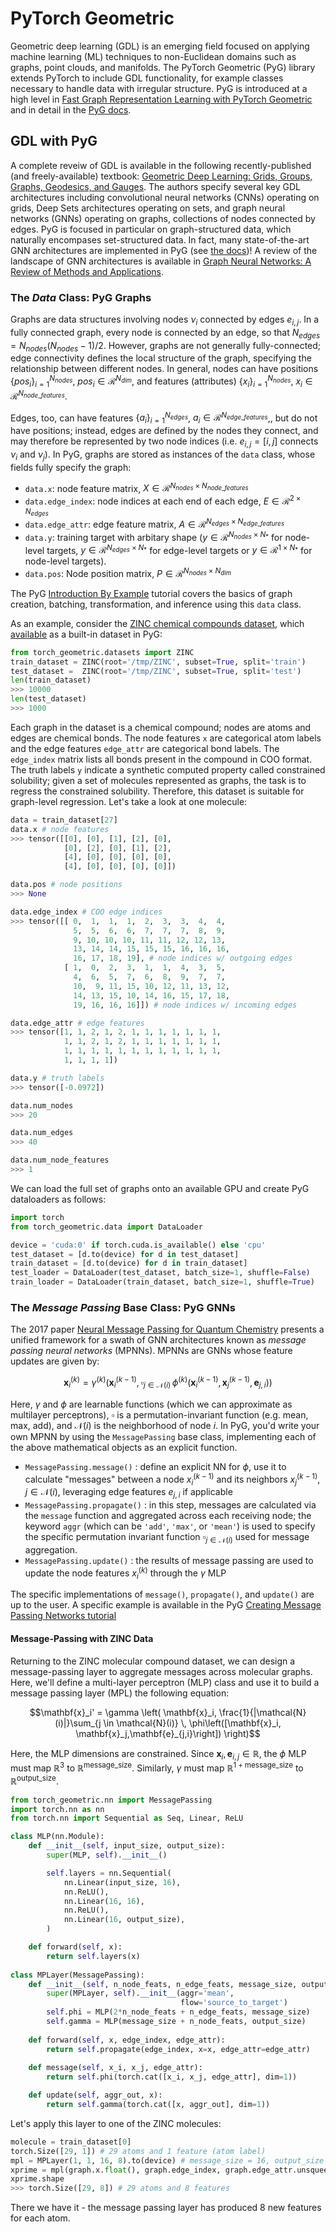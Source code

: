 # PyTorch Geometric 

Geometric deep learning (GDL) is an emerging field focused on applying machine learning (ML) techniques to non-Euclidean domains such as graphs, point clouds, and manifolds. The PyTorch Geometric (PyG) library extends PyTorch to include GDL functionality, for example classes necessary to handle data with irregular structure. PyG is introduced at a high level in [Fast Graph Representation Learning with PyTorch Geometric](https://arxiv.org/abs/1903.02428) and in detail in the [PyG docs](https://pytorch-geometric.readthedocs.io/en/latest/). 

## GDL with PyG 
A complete reveiw of GDL is available in the following recently-published (and freely-available) textbook: [Geometric Deep Learning: Grids, Groups, Graphs, Geodesics, and Gauges](https://arxiv.org/abs/2104.13478). The authors specify several key GDL architectures including convolutional neural networks (CNNs) operating on grids, Deep Sets architectures operating on sets, and graph neural networks (GNNs) operating on graphs, collections of nodes connected by edges. PyG is focused in particular on graph-structured data, which naturally encompases set-structured data. In fact, many state-of-the-art GNN architectures are implemented in PyG (see [the docs](https://pytorch-geometric.readthedocs.io/en/latest/modules/nn.html))! A review of the landscape of GNN architectures is available in [Graph Neural Networks: A Review of Methods and Applications](https://arxiv.org/abs/1812.08434). 


### The *Data* Class: PyG Graphs 
Graphs are data structures involving nodes $\nu_i$ connected by edges $e_{i,j}$. In a fully connected graph, every node is connected by an edge, so that $N_{edges}=N_{nodes}(N_{nodes}-1)/2$. However, graphs are not generally fully-connected; edge connectivity defines the local structure of the graph, specifying the relationship between different nodes. In general, nodes can have positions $\{pos_i\}_{i=1}^{N_{nodes}}$, $pos_i\in\mathcal{R}^{N_{dim}}$, and features (attributes) $\{x_i\}_{i=1}^{N_{nodes}}$, $x_i\in\mathcal{R}^{N_{node\_features}}$.

Edges, too, can have features $\{a_i\}_{i=1}^{N_{edges}}$, $a_i\in\mathcal{R}^{N_{edge\_features}}$,, but do not have positions; instead, edges are defined by the nodes they connect, and may therefore be represented by two node indices (i.e. $e_{i,j}=[i,j]$ connects $\nu_i$ and $\nu_j$). In PyG, graphs are stored as instances of the `data` class, whose fields fully specify the graph:

- `data.x`: node feature matrix, $X\in\mathcal{R}^{N_{nodes}\times N_{node\_features}}$
- `data.edge_index`: node indices at each end of each edge, $E\in\mathcal{R}^{2\times N_{edges}}$ 
- `data.edge_attr`: edge feature matrix, $A\in\mathcal{R}^{N_{edges}\times N_{edge\_features}}$ 
- `data.y`: training target with arbitary shape ($y\in\mathcal{R}^{N_{nodes}\times N_*}$ for node-level targets, $y\in\mathcal{R}^{N_{edges}\times N_*}$ for edge-level targets or $y\in\mathcal{R}^{1\times N_*}$ for node-level targets). 
- `data.pos`: Node position matrix, $P\in\mathcal{R}^{N_{nodes}\times N_{dim}}$
 
 
The PyG [Introduction By Example](https://pytorch-geometric.readthedocs.io/en/latest/notes/introduction.html) tutorial covers the basics of graph creation, batching, transformation, and inference using this `data` class. 

As an example, consider the [ZINC chemical compounds dataset](https://paperswithcode.com/dataset/zinc), which [available](https://pytorch-geometric.readthedocs.io/en/latest/_modules/torch_geometric/datasets/zinc.html) as a built-in dataset in PyG:

```python
from torch_geometric.datasets import ZINC
train_dataset = ZINC(root='/tmp/ZINC', subset=True, split='train')
test_dataset =  ZINC(root='/tmp/ZINC', subset=True, split='test')
len(train_dataset)
>>> 10000
len(test_dataset)
>>> 1000   
```
Each graph in the dataset is a chemical compound; nodes are atoms and edges are chemical bonds. The node features `x` are categorical atom labels and the edge features `edge_attr` are categorical bond labels. The `edge_index` matrix lists all bonds present in the compound in COO format. The truth labels `y` indicate a synthetic computed property called constrained solubility; given a set of molecules represented as graphs, the task is to regress the constrained solubility. Therefore, this dataset is suitable for graph-level regression. Let's take a look at one molecule: 

```python
data = train_dataset[27]
data.x # node features
>>> tensor([[0], [0], [1], [2], [0], 
            [0], [2], [0], [1], [2],
            [4], [0], [0], [0], [0],
            [4], [0], [0], [0], [0]])

data.pos # node positions 
>>> None

data.edge_index # COO edge indices
>>> tensor([[ 0,  1,  1,  1,  2,  3,  3,  4,  4,  
              5,  5,  6,  6,  7,  7,  7,  8,  9, 
              9, 10, 10, 10, 11, 11, 12, 12, 13, 
              13, 14, 14, 15, 15, 15, 16, 16, 16,
              16, 17, 18, 19], # node indices w/ outgoing edges
            [ 1,  0,  2,  3,  1,  1,  4,  3,  5,  
              4,  6,  5,  7,  6,  8,  9,  7,  7,
              10,  9, 11, 15, 10, 12, 11, 13, 12, 
              14, 13, 15, 10, 14, 16, 15, 17, 18,
              19, 16, 16, 16]]) # node indices w/ incoming edges

data.edge_attr # edge features
>>> tensor([1, 1, 2, 1, 2, 1, 1, 1, 1, 1, 1, 1, 
            1, 1, 2, 1, 2, 1, 1, 1, 1, 1, 1, 1,
            1, 1, 1, 1, 1, 1, 1, 1, 1, 1, 1, 1, 
            1, 1, 1, 1])

data.y # truth labels
>>> tensor([-0.0972])

data.num_nodes
>>> 20

data.num_edges
>>> 40

data.num_node_features
>>> 1 
```

We can load the full set of graphs onto an available GPU and create PyG dataloaders as follows:
```python
import torch
from torch_geometric.data import DataLoader

device = 'cuda:0' if torch.cuda.is_available() else 'cpu'
test_dataset = [d.to(device) for d in test_dataset]
train_dataset = [d.to(device) for d in train_dataset]
test_loader = DataLoader(test_dataset, batch_size=1, shuffle=False)
train_loader = DataLoader(train_dataset, batch_size=1, shuffle=True)
```

### The *Message Passing* Base Class: PyG GNNs 
The 2017 paper [Neural Message Passing for Quantum Chemistry](https://arxiv.org/abs/1704.01212) presents a unified framework for a swath of GNN architectures known as *message passing neural networks* (MPNNs). MPNNs are GNNs whose feature updates are given by:

$$\mathbf{x}_i^{(k)} = \gamma^{(k)} \left( \mathbf{x}_i^{(k-1)}, \square_{j \in \mathcal{N}(i)} \, \phi^{(k)}\left(\mathbf{x}_i^{(k-1)}, \mathbf{x}_j^{(k-1)},\mathbf{e}_{j,i}\right) \right)$$

Here, $\gamma$ and $\phi$ are learnable functions (which we can approximate as multilayer perceptrons), $\square$ is a permutation-invariant function (e.g. mean, max, add), and $\mathcal{N}(i)$ is the neighborhood of node $i$. In PyG, you'd write your own MPNN by using the `MessagePassing` base class, implementing each of the above mathematical objects as an explicit function. 

- `MessagePassing.message()` : define an explicit NN for $\phi$, use it to calculate "messages" between a node $x_i^{(k-1)}$ and its neighbors $x_j^{(k-1)}$, $j\in\mathcal{N}(i)$, leveraging edge features $e_{j,i}$ if applicable
- `MessagePassing.propagate()` : in this step, messages are calculated via the `message` function and aggregated across each receiving node; the keyword `aggr` (which can be `'add'`, `'max'`, or `'mean'`) is used to specify the specific permutation invariant function $\square_{j\in\mathcal{N}(i)}$ used for message aggregation. 
- `MessagePassing.update()` : the results of message passing are used to update the node features $x_i^{(k)}$ through the $\gamma$ MLP 

The specific implementations of `message()`, `propagate()`, and `update()` are up to the user. A specific example is available in the PyG [Creating Message Passing Networks tutorial](https://pytorch-geometric.readthedocs.io/en/latest/notes/create_gnn.html)

#### Message-Passing with ZINC Data
Returning to the ZINC molecular compound dataset, we can design a message-passing layer to aggregate messages across molecular graphs. Here, we'll define a multi-layer perceptron (MLP) class and use it to build a message passing layer (MPL) the following equation:

$$\mathbf{x}_i' = \gamma \left( \mathbf{x}_i, \frac{1}{|\mathcal{N}(i)|}\sum_{j \in \mathcal{N}(i)} \, \phi\left([\mathbf{x}_i, \mathbf{x}_j,\mathbf{e}_{j,i}\right]) \right)$$

Here, the MLP dimensions are constrained. Since $\textbf{x}_i,\textbf{e}_{i,j}\in\mathbb{R}$, the $\phi$ MLP must map $\mathbb{R}^3$ to $\mathbb{R}^\mathrm{message\_size}$. Similarly, $\gamma$ must map $\mathbb{R}^\mathrm{1+\text{message\_size}}$ to $\mathbb{R}^\mathrm{output\_size}$. 
```python
from torch_geometric.nn import MessagePassing
import torch.nn as nn
from torch.nn import Sequential as Seq, Linear, ReLU

class MLP(nn.Module):
    def __init__(self, input_size, output_size):
        super(MLP, self).__init__()

        self.layers = nn.Sequential(
            nn.Linear(input_size, 16),
            nn.ReLU(),
            nn.Linear(16, 16),
            nn.ReLU(),
            nn.Linear(16, output_size),
        )

    def forward(self, x):
        return self.layers(x)
    
class MPLayer(MessagePassing):
    def __init__(self, n_node_feats, n_edge_feats, message_size, output_size):
        super(MPLayer, self).__init__(aggr='mean', 
                                      flow='source_to_target')
        self.phi = MLP(2*n_node_feats + n_edge_feats, message_size)
        self.gamma = MLP(message_size + n_node_feats, output_size)
        
    def forward(self, x, edge_index, edge_attr):
        return self.propagate(edge_index, x=x, edge_attr=edge_attr)
    
    def message(self, x_i, x_j, edge_attr):       
        return self.phi(torch.cat([x_i, x_j, edge_attr], dim=1))

    def update(self, aggr_out, x):
        return self.gamma(torch.cat([x, aggr_out], dim=1))
```

Let's apply this layer to one of the ZINC molecules:
```python
molecule = train_dataset[0]
torch.Size([29, 1]) # 29 atoms and 1 feature (atom label)
mpl = MPLayer(1, 1, 16, 8).to(device) # message_size = 16, output_size = 8
xprime = mpl(graph.x.float(), graph.edge_index, graph.edge_attr.unsqueeze(1))
xprime.shape
>>> torch.Size([29, 8]) # 29 atoms and 8 features
```
There we have it - the message passing layer has produced 8 new features for each atom. 